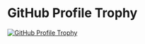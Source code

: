 # GitHub Profile Trophy

[![GitHub Profile Trophy](https://github-profile-trophy.vercel.app/?username=honyanya&theme=onedark)](https://github.com/ryo-ma/github-profile-trophy)

